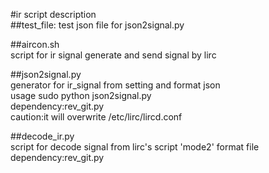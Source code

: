 #ir script description  
##test_file: test json file for json2signal.py  

##aircon.sh  
script for ir signal generate and send signal by lirc  

##json2signal.py  
generator for ir_signal from setting and format json  
usage sudo python json2signal.py <setting json file>  
dependency:rev_git.py  
caution:it will overwrite /etc/lirc/lircd.conf  

##decode_ir.py  
script for decode signal from lirc's script 'mode2' format file  
dependency:rev_git.py  
